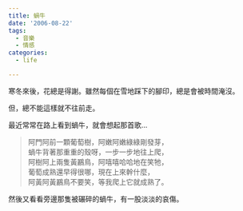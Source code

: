 ```yaml
---
title: 蝸牛
date: '2006-08-22'
tags:
  - 音樂
  - 情感
categories:
  - life

---
```

寒冬來後，花總是得謝。雖然每個在雪地踩下的腳印，總是會被時間淹沒。  
  
但，總不能這樣就不往前走。  
  
最近常常在路上看到蝸牛，就會想起那首歌…  
  

>   
> 阿門阿前一顆葡萄樹，阿嫩阿嫩綠綠剛發芽，  
> 蝸牛背著那重重的殼呀，一步一步地往上爬，  
> 阿樹阿上兩隻黃鸝鳥，阿嘻嘻哈哈地在笑牠，  
> 葡萄成熟還早得很哪，現在上來幹什麼，  
> 阿黃阿黃鸝鳥不要笑，等我爬上它就成熟了。  

  
  
然後又看看旁邊那隻被碾碎的蝸牛，有一股淡淡的哀傷。